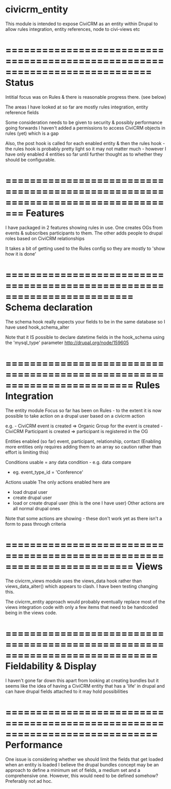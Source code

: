 civicrm_entity
==============

This module is intended to expose CiviCRM as an entity within Drupal to allow 
rules integration, entity references, node to civi-views etc

============================================================================
Status
============================================================================
Intitial focus was on Rules & there is reasonable progress there. (see below)

The areas I have looked at so far are mostly rules integration, entity reference fields

Some consideration needs to be given to security & possibly performance going forwards
I haven't added a permissions to access CiviCRM objects in rules (yet) which is a gap

Also, the post hook is called for each enabled entity & then the rules hook - the rules hook
is probably pretty light so it may not matter much - however I have only enabled 
4 entities so far until further thought as to whether they should be configurable. 

=================================================================================
Features
================================================================================
I have packaged in 2 features showing rules in use. One creates OGs from events & subscribes
participants to them. The other adds people to drupal roles based on CiviCRM relationships

It takes a bit of getting used to the Rules config so they are mostly to 'show how
it is done'


=========================================================================
Schema declaration
=========================================================================

The schema hook really expects your fields to be in the same database so I have 
used hook_schema_alter


Note that it IS possible
to declare datetime fields in the hook_schema using the 'mysql_type' parameter
http://drupal.org/node/159605

=========================================================================
Rules Integration
==========================================================================
The entity module 
Focus so far has been on Rules - to the extent it is now possible to take action on 
a drupal user based on a civicrm action

e.g. - CiviCRM event is created => Organic Group for the event is created
     - CiviCRM Participant is created => participant is registered in the OG
     

Entities enabled (so far) event, participant, relationship, contact
 (Enabling more entities only requires adding them to an array 
 so caution rather than effort is limiting this)

Conditions usable = any data condition - e.g. data compare
 - eg. event_type_id = 'Conference'
 
Actions usable
 The only actions enabled here are 
  - load drupal user
  - create drupal user
  - load or create drupal user (this is the one I have user)
  Other actions are all normal drupal ones
  
  Note that some actions are showing - these don't work yet as there isn't a form
  to pass through criteria
 
 
=========================================================================
Views
=========================================================================
The civicrm_views module uses the views_data hook rather than views_data_alter() which
appears to clash. I have been testing changing this.

The civicrm_entity approach would probably eventually replace most of the views integration
code with only a few items that need to be handcoded being in the views code.


=============================================================================
Fieldability & Display
=============================================================================
I haven't gone far down this apart from looking at creating bundles but it seems like the idea 
of having a CiviCRM entity that has a 'life' in drupal and can have drupal fields attached
to it may hold possibilities

=============================================================================
Performance
=============================================================================
One issue is considering whether we should limit the fields that get loaded when an entity is loaded
I believe the drupal bundles concept may be an approach to define a minimum set of fields, a medium set
and a comprehensive one. However, this would need to be defined somehow? Preferably not ad hoc.